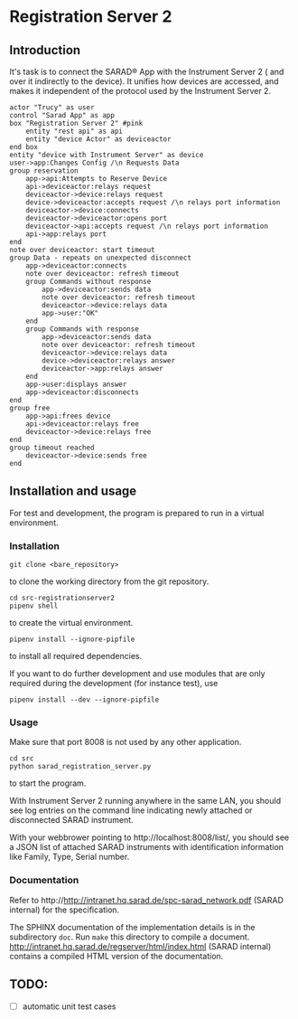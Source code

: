 # Registration Server 2

## Introduction ##

It's task is to connect the SARAD® App with the Instrument Server 2 ( and over
it indirectly to the device). It unifies how devices are accessed, and makes it
independent of the protocol used by the Instrument Server 2.

```plantuml
actor "Trucy" as user
control "Sarad App" as app
box "Registration Server 2" #pink
	entity "rest api" as api
	entity "device Actor" as deviceactor
end box
entity "device with Instrument Server" as device
user->app:Changes Config /\n Requests Data
group reservation
	app->api:Attempts to Reserve Device
	api->deviceactor:relays request
	deviceactor->device:relays request
	device->deviceactor:accepts request /\n relays port information
	deviceactor->device:connects
	deviceactor->deviceactor:opens port
	deviceactor->api:accepts request /\n relays port information
	api->app:relays port
end
note over deviceactor: start timeout
group Data - repeats on unexpected disconnect
	app->deviceactor:connects
	note over deviceactor: refresh timeout
	group Commands without response
		app->deviceactor:sends data
		note over deviceactor: refresh timeout
		deviceactor->device:relays data
		app->user:"OK"
	end
	group Commands with response
		app->deviceactor:sends data
		note over deviceactor: refresh timeout
		deviceactor->device:relays data
		device->deviceactor:relays answer
		deviceactor->app:relays answer
	end
	app->user:displays answer
	app->deviceactor:disconnects
end
group free
	app->api:frees device
	api->deviceactor:relays free
	deviceactor->device:relays free
end
group timeout reached
	deviceactor->device:sends free
end
```

## Installation and usage ##

For test and development, the program is prepared to run in a virtual environment.

### Installation ###

    git clone <bare_repository>

to clone the working directory from the git repository.

    cd src-registrationserver2
    pipenv shell

to create the virtual environment.

    pipenv install --ignore-pipfile

to install all required dependencies.

If you want to do further development and use modules that are only required
during the development (for instance test), use

    pipenv install --dev --ignore-pipfile

### Usage ###

Make sure that port 8008 is not used by any other application.

    cd src
    python sarad_registration_server.py

to start the program.

With Instrument Server 2 running anywhere in the same LAN, you should see log
entries on the command line indicating newly attached or disconnected SARAD
instrument.

With your webbrower pointing to http://localhost:8008/list/, you should see a
JSON list of attached SARAD instruments with identification information like
Family, Type, Serial number.

### Documentation ###
Refer to http://http://intranet.hq.sarad.de/spc-sarad_network.pdf (SARAD
internal) for the specification.

The SPHINX documentation of the implementation details is in the subdirectory
`doc`. Run `make` this directory to compile a document.
http://intranet.hq.sarad.de/regserver/html/index.html (SARAD internal) contains
a compiled HTML version of the documentation.

## TODO:
- [ ] automatic unit test cases

